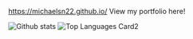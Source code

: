 https://michaelsn22.github.io/ View my portfolio here!

![Github stats](https://github-readme-stats.vercel.app/api?username=michaelsn22&theme=highcontrast&show_icons=true&count_private=true)
![Top Languages Card2](https://github-readme-stats.vercel.app/api/top-langs/?username=michaelsn22&show_icons=true&theme=radical&theme=compact)
<!--
**michaelsn22/michaelsn22** is a ✨ _special_ ✨ repository because its `README.md` (this file) appears on your GitHub profile.

Here are some ideas to get you started:

- 🔭 I’m currently working on ...
- 🌱 I’m currently learning ...
- 👯 I’m looking to collaborate on ...
- 🤔 I’m looking for help with ...
- 💬 Ask me about ...
- 📫 How to reach me: ...
- 😄 Pronouns: ...
- ⚡ Fun fact: ...
-->
